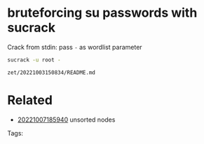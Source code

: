 # bruteforcing su passwords with sucrack
Crack from stdin: pass `-` as wordlist parameter
```bash
sucrack -u root -
```

` zet/20221003150834/README.md `

# Related

- [20221007185940](/zet/20221007185940/README.md) unsorted nodes

Tags:

    
